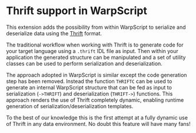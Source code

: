 # Thrift support in WarpScript

This extension adds the possibility from within WarpScript to serialize and deserialize data using the [Thrift](https://thrift.apache.org/) format.

The traditional workflow when working with Thrift is to generate code for your target language using a `.thrift` IDL file as input. Then within your application the generated structure can be manipulated and a set of utility classes can be used to perform serialization and deserialization.

The approach adopted in WarpScript is similar except the code generation step has been removed. Instead the function `THRIFTC` can be used to generate an internal WarpScript structure that can be fed as input to serialization (`->THRIFT`) and deserialization (`THRIFT->`) functions. This approach renders the use of Thrift completely dynamic, enabling runtime generation of serialization/deserialization templates.

To the best of our knowledge this is the first attempt at a fully dynamic use of Thrift in any data environment. No doubt this feature will have many fans!
